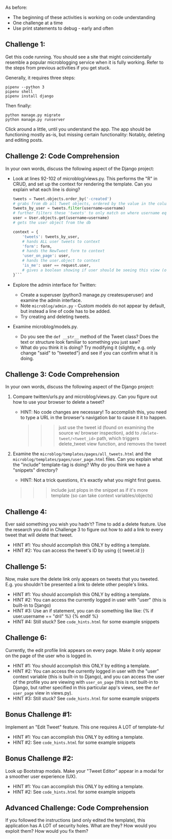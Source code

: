 As before:
- The beginning of these activities is working on code understanding
- One challenge at a time
- Use print statements to debug - early and often


Challenge 1:
-------------------

Get this code running. You should see a site that might coincidentally
resemble a popular microblogging service when it is fully working. Refer
to the steps from previous activities if you get stuck.

Generally, it requires three steps:

    pipenv --python 3
    pipenv shell
    pipenv install django

Then finally:

    python manage.py migrate
    python manage.py runserver

Click around a little, until you understand the app. The app should be
functioning mostly as-is, but missing certain functionality: Notably, deleting
and editing posts.



Challenge 2: Code Comprehension
--------------------------------

In your own words, discuss the following aspect of the Django project:

- Look at lines 92-102 of microblog/views.py. This performs the "R" in CRUD,
  and set up the context for rendering the template. Can you explain what each
  line is doing?
  ```python
  tweets = Tweet.objects.order_by('-created')
  # grabs from db all Tweet objects, ordered by the value in the column keyed by '-created' (probs a date)
  tweets_by_user = tweets.filter(username=username)
  # further filters these 'tweets' to only match on where username equals the username param handed into the view function
  user = User.objects.get(username=username)
  # gets the user object from the db

  context = {
      'tweets': tweets_by_user,
      # hands ALL user tweets to context
      'form': form,
      # hands the NewTweet form to context
      'user_on_page': user,
      # hands the user.object to context
      'is_me': user == request.user,
      # gives a boolean showing if user should be seeing this view (or not)
  }```


- Explore the admin interface for Twitten:
    - Create a superuser (python3 manage.py createsuperuser) and examine the
      admin interface.
    - Note `microblog/admin.py` - Custom models do not appear by default, but
      instead a line of code has to be added.
    - Try creating and deleting tweets.

- Examine microblog/models.py.
    - Do you see the `def __str__` method of the Tweet class? Does the text or
      structure look familiar to something you just saw?
    - What do you think it is doing? Try modifying it (slightly, e.g. only
      change "said" to "tweeted") and see if you can confirm what it is doing.




Challenge 3: Code Comprehension
--------------------------------

In your own words, discuss the following aspect of the Django project:

1. Compare twitten/urls.py and microblog/views.py. Can you figure out how to use
  your browser to delete a tweet?
    - HINT: No code changes are necessary! To accomplish this, you need to type
      a URL in the browser's navigation bar to cause it it to happen.
      >>> just use the tweet id (found on examining the source w/ browser inspection), add to `/delete-tweet/<tweet_id>` path, which triggers delete_tweet view function, and removes the tweet

2. Examine the `microblog/templates/pages/all_tweets.html` and the
  `microblog/templates/pages/user_page.html` files. Can you explain what the
  "include" template-tag is doing? Why do you think we have a "snippets"
  directory?
    - HINT: Not a trick questions, it's exactly what you might first guess.
    >>> include just plops in the snippet as if it's more template (so can take context variables/objects)




Challenge 4:
-------------------

Ever said something you wish you hadn't? Time to add a delete feature.  Use the
research you did in Challenge 3 to figure out how to add a link to every tweet
that will delete that tweet.

- HINT #1: You should accomplish this ONLY by editing a template.
- HINT #2: You can access the tweet's ID by using {{ tweet.id }}



Challenge 5:
-------------------

Now, make sure the delete link only appears on tweets that you tweeted.
E.g. you shouldn't be presented a link to delete other people's links.

- HINT #1: You should accomplish this ONLY by editing a template.
- HINT #2: You can access the currently logged in user with "user" (this is
  built-in to Django)
- HINT #3: Use an if statement, you can do something like like:
    {% if user.username == "dril" %}
    {% endif %}
- HINT #4: Still stuck? See `code_hints.html` for some example snippets



Challenge 6:
-------------------

Currently, the edit profile link appears on every page. Make it only appear on
the page of the user who is logged in.

- HINT #1: You should accomplish this ONLY by editing a template.
- HINT #2: You can access the currently logged in user with the "user" context
  variable (this is built-in to Django), and you can access the user of the
  profile you are viewing with `user_on_page` (this is not built-in to Django,
  but rather specified in this particular app's views, see the `def user_page`
  view in views.py).
- HINT #3: Still stuck? See `code_hints.html` for some example snippets





Bonus Challenge #1:
-------------------

Implement an "Edit Tweet" feature. This one requires A LOT of template-fu!

- HINT #1: You can accomplish this ONLY by editing a template.
- HINT #2: See `code_hints.html` for some example snippets


Bonus Challenge #2:
-------------------

Look up Bootstrap modals. Make your "Tweet Editor" appear in a modal for a
smoother user experience (UX).

- HINT #1: You can accomplish this ONLY by editing a template.
- HINT #2: See `code_hints.html` for some example snippets


Advanced Challenge: Code Comprehension
---------------------------------------

If you followed the instructions (and only edited the template), this
application has A LOT of security holes. What are they? How would you exploit
them? How would you fix them?

